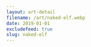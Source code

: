 ```yaml
---
layout: art-detail
filename: /art/naked-elf.webp
date: 2019-01-01
excludefeed: true
slug: naked-elf
---
```

